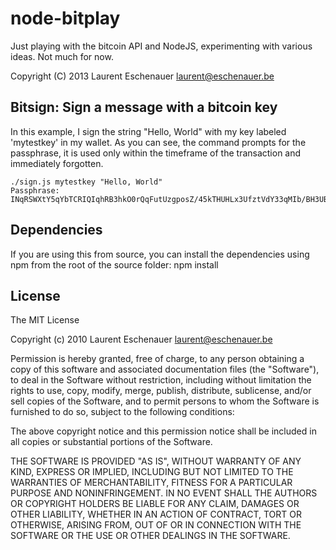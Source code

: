node-bitplay
===========

Just playing with the bitcoin API and NodeJS, experimenting with various ideas. Not much for now.

Copyright (C) 2013 Laurent Eschenauer <laurent@eschenauer.be>

Bitsign: Sign a message with a bitcoin key
---------------------------------

In this example, I sign the string "Hello, World" with my key labeled 'mytestkey' in my wallet.
As you can see, the command prompts for the passphrase, it is used only within the timeframe 
of the transaction and immediately forgotten.

    ./sign.js mytestkey "Hello, World"
    Passphrase: 
    INqRSWXtY5qYbTCRIQIqhRB3hkO0rQqFutUzgposZ/45kTHUHLx3UfztVdY33qMIb/BH3UBV3Q6Mhg9eX5/ghQI=

Dependencies
------------

If you are using this from source, you can install the dependencies using npm from the root of the source folder:
    npm install 

License
-------

The MIT License

Copyright (c) 2010 Laurent Eschenauer <laurent@eschenauer.be>

Permission is hereby granted, free of charge, to any person obtaining a copy
of this software and associated documentation files (the "Software"), to deal
in the Software without restriction, including without limitation the rights
to use, copy, modify, merge, publish, distribute, sublicense, and/or sell
copies of the Software, and to permit persons to whom the Software is
furnished to do so, subject to the following conditions:

The above copyright notice and this permission notice shall be included in
all copies or substantial portions of the Software.

THE SOFTWARE IS PROVIDED "AS IS", WITHOUT WARRANTY OF ANY KIND, EXPRESS OR
IMPLIED, INCLUDING BUT NOT LIMITED TO THE WARRANTIES OF MERCHANTABILITY,
FITNESS FOR A PARTICULAR PURPOSE AND NONINFRINGEMENT. IN NO EVENT SHALL THE
AUTHORS OR COPYRIGHT HOLDERS BE LIABLE FOR ANY CLAIM, DAMAGES OR OTHER
LIABILITY, WHETHER IN AN ACTION OF CONTRACT, TORT OR OTHERWISE, ARISING FROM,
OUT OF OR IN CONNECTION WITH THE SOFTWARE OR THE USE OR OTHER DEALINGS IN
THE SOFTWARE.
